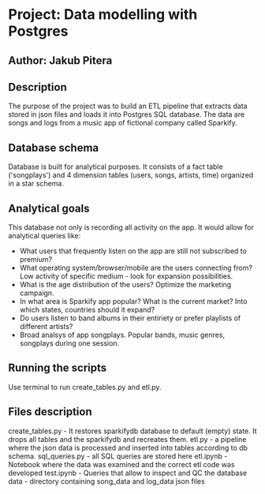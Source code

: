 # Project: Data modelling with Postgres
## Author: Jakub Pitera

## Description
The purpose of the project was to build an ETL pipeline that extracts data stored in json files and loads it into Postgres SQL database.
The data are songs and logs from a music app of fictional company called Sparkify.

## Database schema
Database is built for analytical purposes. It consists of a fact table ('songplays') and 4 dimension tables (users, songs, artists, time) organized in a star schema.

## Analytical goals
This database not only is recording all activity on the app. It would allow for analytical queries like:
* What users that frequently listen on the app are still not subscribed to premium? 
* What operating system/browser/mobile are the users connecting from? Low activity of specific medium - look for expansion possibilities.
* What is the age distribution of the users? Optimize the marketing campaign.
* In what area is Sparkify app popular? What is the current market? Into which states, countries should it expand?
* Do users listen to band albums in their entiriety or prefer playlists of different artists?
* Broad analsys of app songplays. Popular bands, music genres, songplays during one session. 

## Running the scripts
Use terminal to run create_tables.py and etl.py.

## Files description
create_tables.py - It restores sparkifydb database to default (empty) state. It drops all tables and the sparkifydb and recreates them.
etl.py - a pipeline where the json data is processed and inserted into tables according to db schema.
sql_queries.py - all SQL queries are stored here
etl.ipynb - Notebook where the data was examined and the correct etl code was developed
test.ipynb - Queries that allow to inspect and QC the database
data - directory containing song_data and log_data json files